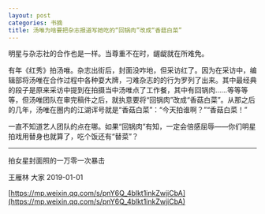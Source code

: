 ```yaml
---
layout: post
categories: 书摘
title: 汤唯为啥要把杂志报道写她吃的“回锅肉”改成“香菇白菜”
---
```


明星与杂志社的合作也是一样。当尊重不在时，龌龊就在所难免。

有年《红秀》拍汤唯。杂志出街后，封面没咋地，但采访红了。因为在采访中，编辑部将汤唯在合作过程中各种耍大牌，刁难杂志的的行为罗列了出来。其中最经典的段子是原来采访中提到在拍摄当中汤唯点了工作餐，其中有回锅肉……等等等等，但汤唯团队在审完稿件之后，就执意要将“回锅肉”改成“香菇白菜”。从那之后的几年，汤唯在圈内的江湖诨号就是“香菇白菜”：“今天拍谁啊？”“香菇白菜！”

一直不知道艺人团队的点在哪。如果“回锅肉”有知，一定会倍感屈辱——你们明星拍戏用替身也就算了，吃个饭还有“替菜”？

---

拍女星封面照的一万零一次暴击

王雁林  大家  2019-01-01

[https://mp.weixin.qq.com/s/pnY6Q_4blkt1inkZwjiCbA](https://mp.weixin.qq.com/s/pnY6Q_4blkt1inkZwjiCbA)